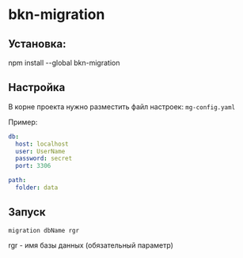 # bkn-migration

## Установка: 
npm install --global bkn-migration

## Настройка
В корне проекта нужно разместить файл настроек: ```mg-config.yaml``` 

Пример:
```yaml
db:
  host: localhost
  user: UserName
  password: secret
  port: 3306

path:
  folder: data
```

## Запуск

```migration dbName rgr``` 

rgr - имя базы данных (обязательный параметр)